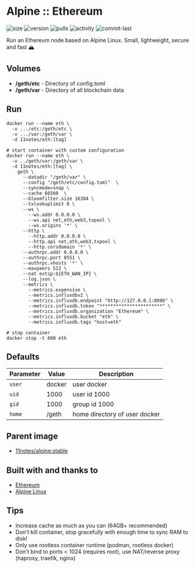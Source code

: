 # Alpine :: Ethereum
![size](https://img.shields.io/docker/image-size/11notes/ethr/1.13.4?color=0eb305) ![version](https://img.shields.io/docker/v/11notes/ethr?color=eb7a09) ![pulls](https://img.shields.io/docker/pulls/11notes/ethr?color=2b75d6) ![activity](https://img.shields.io/github/commit-activity/m/11notes/docker-ethr?color=c91cb8) ![commit-last](https://img.shields.io/github/last-commit/11notes/docker-ethr?color=c91cb8)

Run an Ethereum node based on Alpine Linux. Small, lightweight, secure and fast 🏔️

## Volumes
* **/geth/etc** - Directory of config.toml
* **/geth/var** - Directory of all blockchain data

## Run
```shell
docker run --name eth \
  -v .../etc:/geth/etc \
  -v .../var:/geth/var \
  -d 11notes/eth:[tag]
```

```shell
# start container with custom configuration
docker run --name eth \
  -v ../geth/var:/geth/var \
  -d 11notes/eth:[tag] \
    geth \
      --datadir "/geth/var" \
      --config "/geth/etc/config.toml"  \
      --syncmode=snap \
      --cache 66560  \
      --bloomfilter.size 16384 \
      --txlookuplimit 0 \
      --ws \
        --ws.addr 0.0.0.0 \
        --ws.api net,eth,web3,txpool \
        --ws.origins '*' \
      --http \
        --http.addr 0.0.0.0 \
        --http.api net,eth,web3,txpool \
        --http.corsdomain '*' \
      --authrpc.addr 0.0.0.0 \
      --authrpc.port 8551 \
      --authrpc.vhosts '*' \
      --maxpeers 512 \
      --nat extip:${ETH_WAN_IP} \
      --log.json \
      --metrics \
        --metrics.expensive \
        --metrics.influxdbv2 \
        --metrics.influxdb.endpoint "http://127.0.0.1:8086" \
        --metrics.influxdb.token "***********************" \
        --metrics.influxdb.organization "Ethereum" \
        --metrics.influxdb.bucket "eth" \
        --metrics.influxdb.tags "host=eth"

# stop container
docker stop -t 600 eth
```

## Defaults
| Parameter | Value | Description |
| --- | --- | --- |
| `user` | docker | user docker |
| `uid` | 1000 | user id 1000 |
| `gid` | 1000 | group id 1000 |
| `home` | /geth | home directory of user docker |

## Parent image
* [11notes/alpine:stable](https://github.com/11notes/docker-alpine)

## Built with and thanks to
* [Ethereum](https://github.com/ethereum/go-ethereum)
* [Alpine Linux](https://alpinelinux.org/)

## Tips
* Increase cache as much as you can (64GB+ recommended)
* Don't kill container, stop gracefully with enough time to sync RAM to disk!
* Only use rootless container runtime (podman, rootless docker)
* Don't bind to ports < 1024 (requires root), use NAT/reverse proxy (haproxy, traefik, nginx)